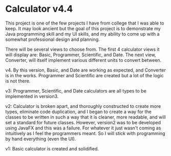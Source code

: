 # Calculator v4.4

This project is one of the few projects I have from college that I was able to keep.
It may look ancient but the goal of this project is to demonstrate my Java programming
skill and my UI skills, and my ability to come up with a somewhat professional design
and planning.

There will be several views to choose from.
The first 4 calculator views it will display are: Basic, Programmer, Scientific, and Date.
The next view, Converter, will itself implement various different units to convert between.

v4. By this version, Basic, and Date are working as expected, and Converter is in the works.
Programmer and Scientific are created but a lot of the logic is not there.

v3: Programmer, Scientific, and Date calculators are all types to be implemented in version3.

v2: Calculator is broken apart, and thoroughly constructed to create more types, eliminate code
duplication, and I began to create a way for the classes to be written in such a way that it is
cleaner, more readable, and will set a standard for future classes. However, version2 was to be
developed using JavaFX and this was a failure. For whatever it just wasn't coming as intuitively
as I feel the programmers meant. So I will stick with programming by hand everything (even the UI).

v1: Basic calculator is created and solidified.
